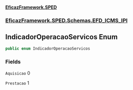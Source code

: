 #### [EficazFramework.SPED](EficazFrameworkSPED.md 'EficazFramework SPED')
### [EficazFramework.SPED.Schemas.EFD_ICMS_IPI](EficazFramework.SPED.Schemas.EFD_ICMS_IPI.md 'EficazFramework.SPED.Schemas.EFD_ICMS_IPI')

## IndicadorOperacaoServicos Enum

```csharp
public enum IndicadorOperacaoServicos
```
### Fields

<a name='EficazFramework.SPED.Schemas.EFD_ICMS_IPI.IndicadorOperacaoServicos.Aquisicao'></a>

`Aquisicao` 0

<a name='EficazFramework.SPED.Schemas.EFD_ICMS_IPI.IndicadorOperacaoServicos.Prestacao'></a>

`Prestacao` 1